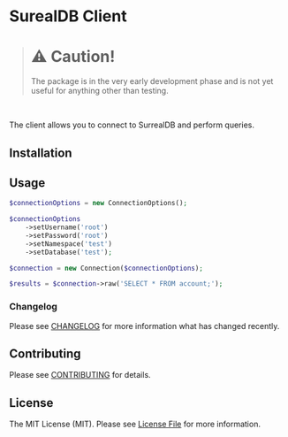 # SurealDB Client

<!--
[![Latest Version on Packagist](https://img.shields.io/packagist/v/savander/surrealdb-client.svg?style=flat-square)](https://packagist.org/packages/savander/surrealdb-client)
[![Total Downloads](https://img.shields.io/packagist/dt/savander/surrealdb-client.svg?style=flat-square)](https://packagist.org/packages/savander/surrealdb-client)
![GitHub Actions](https://github.com/savander/surrealdb-client/actions/workflows/main.yml/badge.svg)
-->

> # ⚠️ Caution! 
> The package is in the very early development phase and is not yet useful for anything other than testing.

<br>

The client allows you to connect to SurrealDB and perform queries.


## Installation

<!--
You can install the package via composer:

```bash
composer require savander/surrealdb-client
```
-->

## Usage

```php
$connectionOptions = new ConnectionOptions();

$connectionOptions
    ->setUsername('root')
    ->setPassword('root')
    ->setNamespace('test')
    ->setDatabase('test');

$connection = new Connection($connectionOptions);

$results = $connection->raw('SELECT * FROM account;');
```

<!--
### Testing

```bash
composer test
```
-->

### Changelog

Please see [CHANGELOG](CHANGELOG.md) for more information what has changed recently.

## Contributing

Please see [CONTRIBUTING](CONTRIBUTING.md) for details.

## License

The MIT License (MIT). Please see [License File](LICENSE.md) for more information.
